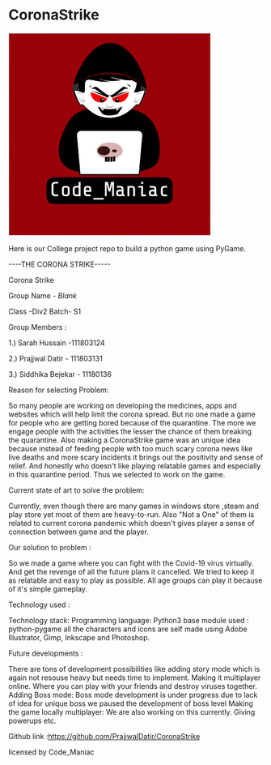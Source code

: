# CoronaStrike

![Code_Maniac](Code_Maniac.jpg)

Here is our College project repo to build a python game using PyGame.

----THE CORONA STRIKE-----

Corona Strike

Group Name -  _Blank_

Class -Div2
Batch- S1

Group Members :

1.) Sarah Hussain -111803124

2.) Prajjwal Datir - 111803131

3.) Siddhika Bejekar - 11180136

Reason for selecting Problem: 

So many people are working on developing the medicines, apps and websites which will help limit the corona spread.
But no one made a game for people who are getting bored because of the quarantine. 
The more we engage people with the activities the lesser the chance of them breaking the quarantine. 
Also making a CoronaStrike game was an unique idea because instead of feeding people with too much scary corona news
like live deaths and more scary incidents it brings out the positivity and sense of relief.
And honestly who doesn't like playing relatable games and especially in this quarantine period.
Thus we selected to work on the game.
 

Current state of art to solve the problem:  

Currently, even though there are many games in windows store ,steam and play store yet most of them are heavy-to-run.
Also "Not a One" of them is related to current corona pandemic 
which doesn't gives player a sense of connection between game and the player.

Our solution to problem :

So we made a game where you can fight with the Covid-19 virus virtually. 
And get the revenge of all the future plans it cancelled.
We tried to keep it as relatable and easy to play as possible.
All age groups can play it because of it's simple gameplay.

Technology used : 

Technology stack:
	Programming language: Python3
	base module used : python-pygame
	all the characters and icons are self made using Adobe Illustrator, Gimp, Inkscape and Photoshop.
	
Future developments : 

There are tons of development possibilities like adding story mode which is again not resouse heavy but needs time to implement.
Making it multiplayer online. Where you can play with your friends and destroy viruses together.
Adding Boss mode: Boss mode development is under progress due to lack of idea for unique boss we paused the development of boss level
Making the game locally multiplayer: We are also working on this currently.
Giving powerups etc.

Github link :https://github.com/PrajjwalDatir/CoronaStrike



licensed by Code_Maniac
